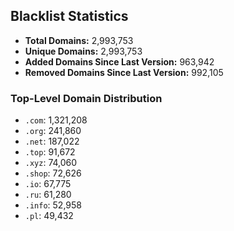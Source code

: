 ## Blacklist Statistics

- **Total Domains:** 2,993,753
- **Unique Domains:** 2,993,753
- **Added Domains Since Last Version:** 963,942
- **Removed Domains Since Last Version:** 992,105

### Top-Level Domain Distribution

-  `.com`: 1,321,208
-  `.org`: 241,860
-  `.net`: 187,022
-  `.top`: 91,672
-  `.xyz`: 74,060
-  `.shop`: 72,626
-  `.io`: 67,775
-  `.ru`: 61,280
-  `.info`: 52,958
-  `.pl`: 49,432

